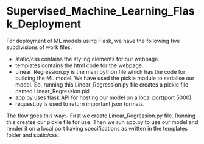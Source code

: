 # Supervised_Machine_Learning_Flask_Deployment

For deployment of ML models using Flask, we have the following five subdivisions of work files.
- static/css contains the styling elements for our webpage.
- templates contains the html code for the webpage.
- Linear_Regression.py is the main python file which has the code for building the ML model. We have used the pickle module to serialise our model. So, running this Linear_Regression.py file creates a pickle file named Linear_Regression.pkl
- app.py uses flask API for hosting our model on a local port(port 5000) 
- request.py is used to return important json formats.

The flow goes this way:-
First we create Linear_Regression.py file. Running this creates our pickle file for use.
Then we run app.py to use our model and render it on a local port having specifications as written in the templates folder and static/css. 
